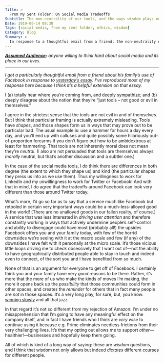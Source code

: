 ```yaml
---
Title: >
  From My Sent Folder: On Social Media Tradeoffs
Subtitle: The non-neutrality of our tools, and the ways wisdom plays out in our using them.
Date: 2019-06-14 08:30
Tags: [social media, from my sent folder, ethics, wisdom]
Category: Blog
Summary: >
  In response to a thoughtful email from a friend: the non-neutrality of our tools, and the ways wisdom plays out in our using them.
---
```


<i><b>[Assumed Audience][aa]:</b> anyone *willing* to think hard about social media and its place in our lives.</i>

[aa]: https://www.chriskrycho.com/2018/assumed-audiences.html

---

<i>I got a particularly thoughtful email from a friend about his family’s use of Facebook in response to [yesterday’s essay][breaking up]. I’ve reproduced most of my response here because I think it’s a helpful extension on that essay.</i>

[breaking up]: https://www.chriskrycho.com/2019/breaking-up-with-social-media.html

I (a) totally hear where you’re coming from, and deeply sympathize; and (b) deeply disagree about the notion that they’re “just tools – not good or evil in themselves.”

I agree in the strictest sense that the tools are not evil in and of themselves. But I think that particular framing is actually extremely misleading. Tools have *shapes*, and those shapes form us in ways that may prove out to be particular bad. The usual example is: use a hammer for hours a day every day, and you’ll end up with calluses and quite possibly some hilariously out-of-proportion forearms if you don’t figure out how to be ambidextrous at least for hammering. That tools are not inherently moral does not mean they’re *neutral*. (I also am not persuaded that tools are themselves always *morally* neutral, but that’s another discussion and a subtler one.)

In the case of the social media tools, I *do* think there are differences in both degree (the extent to which they shape us) and kind (the particular shapes they press us into as we use them). Thus my willingness to work for LinkedIn and my *un*willingness to work for Twitter or Facebook! And with that in mind, I do agree that the tradeoffs around Facebook can look very different than those around Twitter today.

What’s more, I’d go so far as to say that a service much like Facebook but retooled in certain very important ways could be a much-less-alloyed good in the world! (There are no unalloyed goods in our fallen reality, of course.) A service that was less interested in *driving user attention* and therefore constantly working in ways that actively undermine people’s self-control and ability to disengage could have most (probably all!) the upsides Facebook offers you and your family today, with few of the horrid downsides we’re seeing with it at the macro scale and few (if any) of the downsides I have felt with it personally at the micro scale. It’s those vicious little loops driving me to check obsessively that I want out of—not the ability to have geographically distributed people able to stay in touch and indeed even to connect, of the sort you and I have benefited from so much.

None of that is an argument for everyone to get off of Facebook. I certainly think you and your family have very *good* reasons to be there. Rather, it’s more that the more of us who make the kinds of moves I’m making, the more it opens back up the *possibility* that those communities could form in other spaces, and creates the *reminder* for others that in fact many people are *not* in those spaces. It’s a very long play, for sure, but, you know: [winning slowly] and all that jazz.

[winning slowly]: https://winningslowly.org

In that regard it’s not so different from my rejection of Amazon: I’m under no misapprehension that I’m going to have any meaningful effect on the company itself, and in fact I have friends who I think are *very wise* to continue using it because e.g. Prime eliminates needless frictions from their very challenging lives. It’s that my opting out allows me to support *other*—healthier!—businesses and hopefully keep them going.

All of which is kind of a long way of saying: these are *wisdom* questions, and I think that wisdom not only allows but indeed *dictates* different courses for different people.

